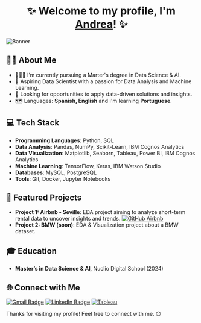 <div align="center">
  <h1 align="center">✨ Welcome to my profile, I'm <a href="https://www.linkedin.com/in/andrealopezpuertas">Andrea</a>! ✨</h1>
</div>

![Banner](https://github.com/andrealopezpuertas/andrealopezpuertas/raw/main/ALP_Banner.png)

## ✍🏻 About Me 
- 👩🏻‍🎓 I’m currently pursuing a Marter's degree in Data Science & AI.
- 🚀 Aspiring Data Scientist with a passion for Data Analysis and Machine Learning.
- 💼 Looking for opportunities to apply data-driven solutions and insights.
- 🗺️ Languages: **Spanish, English** and I'm learning **Portuguese**.

## 💻 Tech Stack
- **Programming Languages**: Python, SQL
- **Data Analysis**: Pandas, NumPy, Scikit-Learn, IBM Cognos Analytics
- **Data Visualization**: Matplotlib, Seaborn, Tableau, Power BI, IBM Cognos Analytics
- **Machine Learning**: TensorFlow, Keras, IBM Watson Studio
- **Databases**: MySQL, PostgreSQL
- **Tools**: Git, Docker, Jupyter Notebooks

## 📂 Featured Projects
- **Project 1: Airbnb - Seville**: EDA project aiming to analyze short-term rental data to uncover insights and trends. <a href="https://github.com/andrealopezpuertas/EDA_AccommodationCompany">
  <img src="https://badgen.net/badge/GitHub/Airbnb/blue" alt="GitHub Airbnb"></a>
- **Project 2: BMW (**soon**)**: EDA & Visualization project about a BMW dataset.

## 🎓 Education
- **Master’s in Data Science & AI**, Nuclio Digital School (2024)

## 🌐 Connect with Me
[![Gmail Badge](https://img.shields.io/badge/Gmail-D14836?style=for-the-badge&logo=gmail&logoColor=white)](mailto:andrealopezpuertas@gmail.com) 
[![LinkedIn Badge](https://img.shields.io/badge/LinkedIn-0077B5?style=for-the-badge&logo=linkedin&logoColor=white)](https://www.linkedin.com/in/andrealopezp)
[![Tableau](https://img.shields.io/badge/Tableau-E97627?style=for-the-badge&logo=Tableau&logoColor=white)](https://public.tableau.com/app/profile/andrealopezp/vizzes)

Thanks for visiting my profile! Feel free to connect with me. 😊
